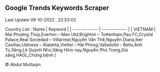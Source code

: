 

## Google Trends Keywords Scraper 
 
Last Update 09-10-2022 , 22:53:02

Country List :
 Name  | Keyword |
| ------------- | ------------- |
| VIETNAM | Mai Phương Thúy,Everton – Man Utd,Brighton – Tottenham,Pau FC,Crystal Palace,Real Sociedad – Villarreal,Nguyễn Văn Thể,Nguyễn Diana,Iker Casillas,Udinese – Atalanta,Viettel – Hải Phòng,Valladolid – Betis,Anh Tú,Xăng,Lê Quỳnh Như,Xăng Hôm nay,Nguyễn Phú Trọng,Giá xăng,HAGL,Chứng bệnh |



© Abdul Muttaqin 
